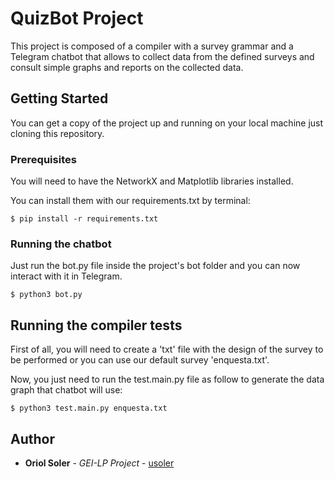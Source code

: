 # QuizBot Project

This project is composed of a compiler with a survey grammar and a Telegram chatbot that allows to collect data from the defined surveys and consult simple graphs and reports on the collected data.

## Getting Started

You can get a copy of the project up and running on your local machine just cloning this repository.

### Prerequisites

You will need to have the NetworkX and Matplotlib libraries installed.

You can install them with our requirements.txt by terminal:

```
$ pip install -r requirements.txt
```

### Running the chatbot

Just run the bot.py file inside the project's bot folder and you can now interact with it in Telegram.

```
$ python3 bot.py
```

## Running the compiler tests

First of all, you will need to create a 'txt' file with the design of the survey to be performed or you can use our default survey 'enquesta.txt'.

Now, you just need to run the test.main.py file as follow to generate the data graph that chatbot will use:

```
$ python3 test.main.py enquesta.txt
```

## Author

* **Oriol Soler** - *GEI-LP Project* - [usoler](https://github.com/usoler)

